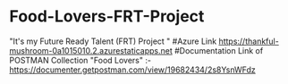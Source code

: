 # Food-Lovers-FRT-Project
"It's my Future Ready Talent (FRT) Project "
#Azure 
Link https://thankful-mushroom-0a1015010.2.azurestaticapps.net
#Documentation Link of POSTMAN Collection "Food Lovers" :-
https://documenter.getpostman.com/view/19682434/2s8YsnWFdz
